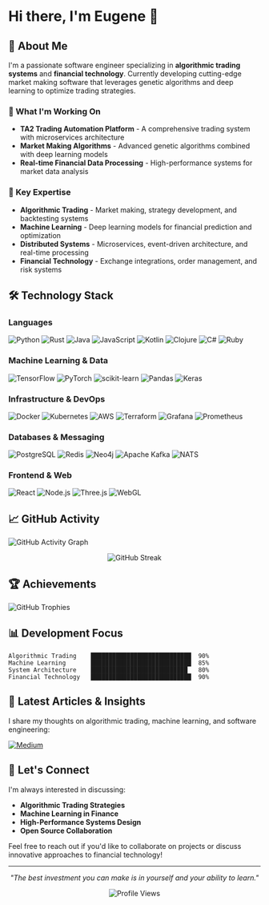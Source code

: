 # Hi there, I'm Eugene 👋

## 🚀 About Me

I'm a passionate software engineer specializing in **algorithmic trading systems** and **financial technology**. Currently developing cutting-edge market making software that leverages genetic algorithms and deep learning to optimize trading strategies.

### 🎯 What I'm Working On
- **TA2 Trading Automation Platform** - A comprehensive trading system with microservices architecture
- **Market Making Algorithms** - Advanced genetic algorithms combined with deep learning models
- **Real-time Financial Data Processing** - High-performance systems for market data analysis

### 🌟 Key Expertise
- **Algorithmic Trading** - Market making, strategy development, and backtesting systems
- **Machine Learning** - Deep learning models for financial prediction and optimization
- **Distributed Systems** - Microservices, event-driven architecture, and real-time processing
- **Financial Technology** - Exchange integrations, order management, and risk systems

## 🛠️ Technology Stack

### **Languages**
![Python](https://img.shields.io/badge/Python-3776AB?style=for-the-badge&logo=python&logoColor=white)
![Rust](https://img.shields.io/badge/Rust-000000?style=for-the-badge&logo=rust&logoColor=white)
![Java](https://img.shields.io/badge/Java-ED8B00?style=for-the-badge&logo=openjdk&logoColor=white)
![JavaScript](https://img.shields.io/badge/JavaScript-F7DF1E?style=for-the-badge&logo=javascript&logoColor=black)
![Kotlin](https://img.shields.io/badge/Kotlin-7F52FF?style=for-the-badge&logo=kotlin&logoColor=white)
![Clojure](https://img.shields.io/badge/Clojure-5881D8?style=for-the-badge&logo=clojure&logoColor=white)
![C#](https://img.shields.io/badge/C%23-239120?style=for-the-badge&logo=csharp&logoColor=white)
![Ruby](https://img.shields.io/badge/Ruby-CC342D?style=for-the-badge&logo=ruby&logoColor=white)

### **Machine Learning & Data**
![TensorFlow](https://img.shields.io/badge/TensorFlow-FF6F00?style=for-the-badge&logo=tensorflow&logoColor=white)
![PyTorch](https://img.shields.io/badge/PyTorch-EE4C2C?style=for-the-badge&logo=pytorch&logoColor=white)
![scikit-learn](https://img.shields.io/badge/scikit--learn-F7931E?style=for-the-badge&logo=scikit-learn&logoColor=white)
![Pandas](https://img.shields.io/badge/Pandas-150458?style=for-the-badge&logo=pandas&logoColor=white)
![Keras](https://img.shields.io/badge/Keras-D00000?style=for-the-badge&logo=keras&logoColor=white)

### **Infrastructure & DevOps**
![Docker](https://img.shields.io/badge/Docker-2496ED?style=for-the-badge&logo=docker&logoColor=white)
![Kubernetes](https://img.shields.io/badge/Kubernetes-326CE5?style=for-the-badge&logo=kubernetes&logoColor=white)
![AWS](https://img.shields.io/badge/AWS-FF9900?style=for-the-badge&logo=amazon-aws&logoColor=white)
![Terraform](https://img.shields.io/badge/Terraform-7B42BC?style=for-the-badge&logo=terraform&logoColor=white)
![Grafana](https://img.shields.io/badge/Grafana-F46800?style=for-the-badge&logo=grafana&logoColor=white)
![Prometheus](https://img.shields.io/badge/Prometheus-E6522C?style=for-the-badge&logo=prometheus&logoColor=white)

### **Databases & Messaging**
![PostgreSQL](https://img.shields.io/badge/PostgreSQL-316192?style=for-the-badge&logo=postgresql&logoColor=white)
![Redis](https://img.shields.io/badge/Redis-DC382D?style=for-the-badge&logo=redis&logoColor=white)
![Neo4j](https://img.shields.io/badge/Neo4j-008CC1?style=for-the-badge&logo=neo4j&logoColor=white)
![Apache Kafka](https://img.shields.io/badge/Apache%20Kafka-231F20?style=for-the-badge&logo=apache-kafka&logoColor=white)
![NATS](https://img.shields.io/badge/NATS-199bfc?style=for-the-badge&logo=nats&logoColor=white)

### **Frontend & Web**
![React](https://img.shields.io/badge/React-20232A?style=for-the-badge&logo=react&logoColor=61DAFB)
![Node.js](https://img.shields.io/badge/Node.js-43853D?style=for-the-badge&logo=node.js&logoColor=white)
![Three.js](https://img.shields.io/badge/Three.js-000000?style=for-the-badge&logo=three.js&logoColor=white)
![WebGL](https://img.shields.io/badge/WebGL-990000?style=for-the-badge&logo=webgl&logoColor=white)

## 📈 GitHub Activity

![GitHub Activity Graph](https://github-readme-activity-graph.vercel.app/graph?username=esshka&theme=tokyo-night&hide_border=true&area=true)

<div align="center">

![GitHub Streak](https://streak-stats.demolab.com/?user=esshka&theme=tokyonight&hide_border=true)

</div>

## 🏆 Achievements

![GitHub Trophies](https://github-profile-trophy.vercel.app/?username=esshka&theme=tokyonight&no-frame=true&no-bg=false&margin-w=4&column=7)

## 📊 Development Focus

```text
Algorithmic Trading    ████████████████████████████  90%
Machine Learning       ████████████████████████████  85%
System Architecture    ███████████████████████████   80%
Financial Technology   ████████████████████████████  90%
```

## 📝 Latest Articles & Insights

I share my thoughts on algorithmic trading, machine learning, and software engineering:

[![Medium](https://img.shields.io/badge/Medium-12100E?style=for-the-badge&logo=medium&logoColor=white)](https://medium.com/@eugenesh4work)

## 🤝 Let's Connect

I'm always interested in discussing:
- **Algorithmic Trading Strategies**
- **Machine Learning in Finance** 
- **High-Performance Systems Design**
- **Open Source Collaboration**

Feel free to reach out if you'd like to collaborate on projects or discuss innovative approaches to financial technology!

---

<div align="center">

*"The best investment you can make is in yourself and your ability to learn."*

![Profile Views](https://visitcount.itsvg.in/api?id=esshka&icon=2&color=6)

</div>